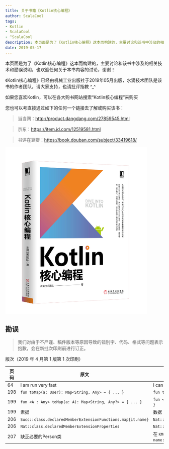 ```yaml
---
title: 关于书籍《Kotlin核心编程》
author: ScalaCool
tags:
- Kotlin
- ScalaCool
- ^ScalaCool
description: 本页面是为了《Kotlin核心编程》这本而构建的，主要讨论和该书中涉及的相关技术和勘误说明，也欢迎任何关于本书内容的讨论，谢谢！
date: 2019-05-17
---
```


本页面是为了《Kotlin核心编程》这本而构建的，主要讨论和该书中涉及的相关技术和勘误说明，也欢迎任何关于本书内容的讨论，谢谢！

《Kotlin核心编程》已经由机械工业出版社于2019年05月出版，水滴技术团队是该书的作者团队，请大家支持，也请批评指教 ^_^

如果您喜欢Kotlin，可以在各大购书网站搜索“Kotlin核心编程”来购买

您也可以考直接通过如下的任何一个链接去了解或购买该书：

> 当当网：http://product.dangdang.com/27859545.html

> 京东：https://item.jd.com/12519581.html

> 书评在豆瓣：https://book.douban.com/subject/33419618/

<img src="/images/2019/05/dive-into-kotlin.jpg" width="450" />


## 勘误

> 我们对由于不严谨、稿件版本等原因导致的错别字、代码、格式等问题表示抱歉，会在新批次印刷前进行订正。

版次（2019 年 4 月第 1 版第 1 次印刷）

页码 |  原文 | 改为
-|-|-
64 | I am run very fast | I can run very fast
198 | `fun toMap(a: User): Map<String, Any> = { ... }` | `fun toMap(a: User): Map<String, Any> { return ... }`
199 | `fun <A : Any> toMap(a: A): Map<String, Any?> = { ... }` | `fun <A : Any> toMap(a: A): Map<String, Any?> { return ... }`
199 | 素据 | 数据
206 | `Succ::class.declaredMemberExtensionFunctions.map{it.name}` | `Nat::class.declaredMemberExtensionFunctions.map{it.name}`
206 | `Nat::class.declaredMemberExtensionProperties` | `Nat::class.declaredMemberExtensionProperties.map{it.name}` 
207 | 缺乏必要的Person类 | 在 `KMutablePropertyShow`函数上方增加 ` data class Person(val name: String, val age: Int, var address: String)`

